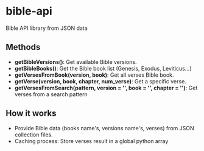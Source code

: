 # bible-api

Bible API library from JSON data

## Methods

+ **getBibleVersions()**: Get available Bible versions. 
+ **getBibleBooks()**: Get the Bible book list (Genesis, Exodus, Leviticus...) 
+ **getVersesFromBook(version, book)**: Get all verses Bible book.
+ **getVerse(version, book, chapter, num\_verse)**: Get a specific verse.
+ **getVersesFromSearch(pattern, version = '', book = '', chapter = '')**: Get verses from a search pattern

## How it works

+ Provide Bible data (books name's, versions name's, verses) from JSON collection files.
+ Caching process: Store verses result in a global python array

